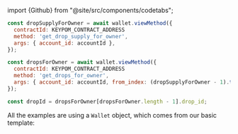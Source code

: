 import {Github} from "@site/src/components/codetabs";

```js
const dropSupplyForOwner = await wallet.viewMethod({
  contractId: KEYPOM_CONTRACT_ADDRESS
  method: 'get_drop_supply_for_owner',
  args: { account_id: accountId },
});

const dropsForOwner = await wallet.viewMethod({
  contractId: KEYPOM_CONTRACT_ADDRESS
  method: 'get_drops_for_owner',
  args: { account_id: accountId, from_index: (dropSupplyForOwner - 1).toString() }
});

const dropId = dropsForOwner[dropsForOwner.length - 1].drop_id;
```

All the examples are using a `Wallet` object, which comes from our basic template:

<Github fname="near-wallet.js"
  url="https://github.com/near-examples/hello-near-js/blob/master/frontend/near-wallet.js"
  start="20" end="27" />